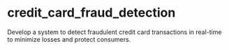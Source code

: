 # credit_card_fraud_detection
Develop a system to detect fraudulent credit card transactions in real-time to minimize losses and protect consumers.
